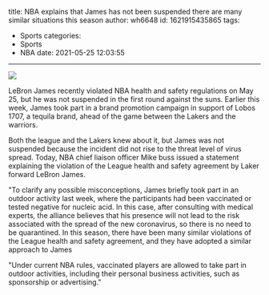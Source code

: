 title: NBA explains that James has not been suspended  there are many similar situations this season
author: wh6648
id: 1621915435865
tags: 
- Sports
categories: 
- Sports
- NBA
date: 2021-05-25 12:03:55
---
![](https://p0.itc.cn/q_70/images01/20210525/be398416b56347cab32bdec7de198aba.jpeg)


LeBron James recently violated NBA health and safety regulations on May 25, but he was not suspended in the first round against the suns. Earlier this week, James took part in a brand promotion campaign in support of Lobos 1707, a tequila brand, ahead of the game between the Lakers and the warriors.

Both the league and the Lakers knew about it, but James was not suspended because the incident did not rise to the threat level of virus spread. Today, NBA chief liaison officer Mike buss issued a statement explaining the violation of the League health and safety agreement by Laker forward LeBron James.

"To clarify any possible misconceptions, James briefly took part in an outdoor activity last week, where the participants had been vaccinated or tested negative for nucleic acid. In this case, after consulting with medical experts, the alliance believes that his presence will not lead to the risk associated with the spread of the new coronavirus, so there is no need to be quarantined. In this season, there have been many similar violations of the League health and safety agreement, and they have adopted a similar approach to James

"Under current NBA rules, vaccinated players are allowed to take part in outdoor activities, including their personal business activities, such as sponsorship or advertising."

